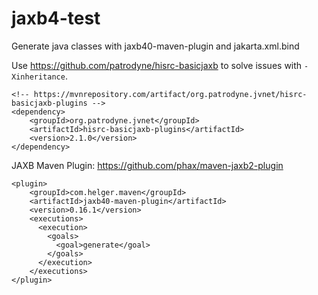 # jaxb4-test
Generate java classes with jaxb40-maven-plugin and jakarta.xml.bind

Use https://github.com/patrodyne/hisrc-basicjaxb to solve issues with `-Xinheritance`.

```
<!-- https://mvnrepository.com/artifact/org.patrodyne.jvnet/hisrc-basicjaxb-plugins -->
<dependency>
    <groupId>org.patrodyne.jvnet</groupId>
    <artifactId>hisrc-basicjaxb-plugins</artifactId>
    <version>2.1.0</version>
</dependency>
```

JAXB Maven Plugin: https://github.com/phax/maven-jaxb2-plugin

```
<plugin>
    <groupId>com.helger.maven</groupId>
    <artifactId>jaxb40-maven-plugin</artifactId>
    <version>0.16.1</version>
    <executions>
      <execution>
        <goals>
          <goal>generate</goal>
        </goals>
      </execution>
    </executions>
</plugin>
```


